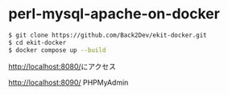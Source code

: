# perl-mysql-apache-on-docker

```sh
$ git clone https://github.com/Back2Dev/ekit-docker.git
$ cd ekit-docker
$ docker compose up --build
```

[http://localhost:8080/](http://localhost:8080/)にアクセス

[http://localhost:8090/](http://localhost:8090/) PHPMyAdmin
